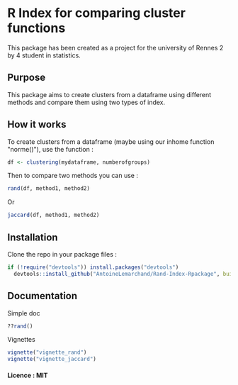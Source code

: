 # R Index for comparing cluster functions
This package has been created as a project for the university of Rennes 2 by 4 student in statistics.

## Purpose
This package aims to create clusters from a dataframe using different methods 
and compare them using two types of index.

## How it works
To create clusters from a dataframe (maybe using our inhome function "norme()"), use the function :
```r
df <- clustering(mydataframe, numberofgroups)
```
Then to compare two methods you can use :

```r
rand(df, method1, method2)
```
Or
```r
jaccard(df, method1, method2)
```
## Installation

Clone the repo in your package files : 
```r
if (!require("devtools")) install.packages("devtools")
  devtools::install_github("AntoineLemarchand/Rand-Index-Rpackage", build_vignettes = TRUE)
```
## Documentation
Simple doc
```r
??rand()
```

Vignettes
```r
vignette("vignette_rand")
vignette("vignette_jaccard")
```
#### Licence : MIT
